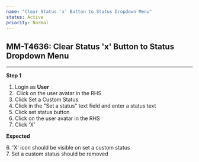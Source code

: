 ```yaml
---
name: "Clear Status 'x' Button to Status Dropdown Menu"
status: Active
priority: Normal
---
```


## MM-T4636: Clear Status 'x' Button to Status Dropdown Menu

---

**Step 1**

1. Login as **User**
2.  Click on the user avatar in the RHS
3. Click Set a Custom Status
4. Click in the "Set a status" text field and enter a status text
5. Click set status button
6. Click on the user avatar in the RHS
7. Click 'X'

**Expected**

6\. 'X' icon should be visible on set a custom status\
7\. Set a custom status should be removed
